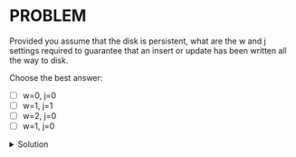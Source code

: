 # PROBLEM

Provided you assume that the disk is persistent, what are the w and j settings required to guarantee that an insert or update has been written all the way to disk.

Choose the best answer:

- [ ] w=0, j=0
- [ ] w=1, j=1
- [ ] w=2, j=0
- [ ] w=1, j=0

<details>
	<summary>Solution</summary>
	<br>w=1, j=1
</details>